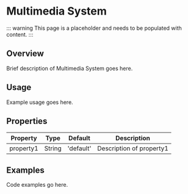 # Multimedia System

::: warning
This page is a placeholder and needs to be populated with content.
:::

## Overview

Brief description of Multimedia System goes here.

## Usage

Example usage goes here.

## Properties

| Property | Type | Default | Description |
|----------|------|---------|-------------|
| property1 | String | 'default' | Description of property1 |

## Examples

Code examples go here.
